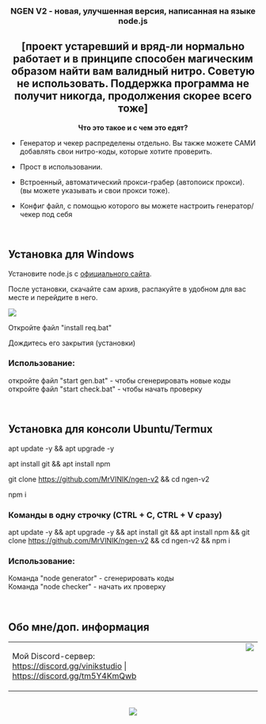 ### <div align="center">NGEN V2 - новая, улучшенная версия, написанная на языке node.js</div>  
## <div align="center">[проект устаревший и вряд-ли нормально работает и в принципе способен магическим образом найти вам валидный нитро. Советую не использовать. Поддержка программа не получит никогда, продолжения скорее всего тоже]</div>  
  

**<div align="center">Что это такое и с чем это едят?</div>**  
  

- Генератор и чекер распределены отдельно. Вы также можете САМИ добавлять свои нитро-коды, которые хотите проверить.  
  

- Прост в использовании.  
  

- Встроенный, автоматический прокси-грабер (автопоиск прокси). (вы можете указывать и свои прокси тоже).  
  

- Конфиг файл, с помощью которого вы можете настроить генератор/чекер под себя  
  

<br/>  


## Установка для Windows  
Установите node.js с [официального сайта](https://nodejs.org/ru/).  
  

После установки, скачайте сам архив, распакуйте в удобном для вас месте и перейдите в него.  
  

![](https://cdn.discordapp.com/attachments/657978113615069197/1007710734731456553/unknown.png)  
  

Откройте файл "install req.bat"  
  

Дождитесь его закрытия (установки)  
  



### Использование:  
откройте файл "start gen.bat" - чтобы сгенерировать новые коды\
откройте файл "start check.bat" - чтобы начать проверку  
  

<br/>  


## Установка для консоли Ubuntu/Termux  
apt update -y && apt upgrade -y  
  

apt install git && apt install npm  
  

git clone https://github.com/MrVINIK/ngen-v2 && cd ngen-v2  
  

npm i  
  



### Команды в одну строчку (CTRL + C, CTRL + V сразу)  
apt update -y && apt upgrade -y && apt install git && apt install npm && git clone https://github.com/MrVINIK/ngen-v2 && cd ngen-v2 && npm i  
  



### Использование:  
Команда "node generator" - сгенерировать коды\
Команда "node checker" - начать их проверку  
  

<br/>  


## Обо мне/доп. информация  
<table><tr><td valign="top" width="50%">

Мой Discord-сервер: https://discord.gg/vinikstudio | https://discord.gg/tm5Y4KmQwb  


</td><td valign="top" width="50%">

<div align="right"><img src="https://github-readme-stats.vercel.app/api?username=MrVINIK&show_icons=true&count_private=true&hide_border=true" align="right" /></div>

</td></tr></table>  

<br/>  

<div align="center"><img src="https://spotify-github-profile.vercel.app/api/view?uid=zguxmhrhwtzyozvmrrmqst2yo&cover_image=true&theme=default&bar_color=00ff00" /></div>
<br />
